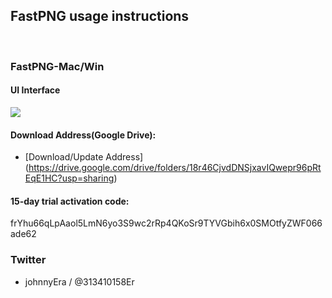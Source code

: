 
## FastPNG usage instructions
<br>

### FastPNG-Mac/Win 
#### UI Interface
![](https://jasonmin.github.io/newsky/assets/locpr/locpr_ui.png)

#### Download Address(Google Drive):
- [Download/Update Address] (https://drive.google.com/drive/folders/18r46CjvdDNSjxavIQwepr96pRtEqE1HC?usp=sharing)

#### 15-day trial activation code:
<g>frYhu66qLpAaol5LmN6yo3S9wc2rRp4QKoSr9TYVGbih6x0SMOtfyZWF066ade62

### Twitter
- johnnyEra / @313410158Er

<head>
    <link rel="stylesheet" type="text/css" href="../style/style.css">
</head>